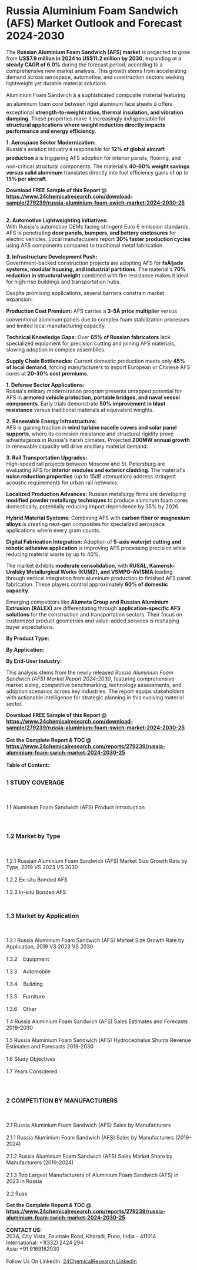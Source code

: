 <h1>Russia Aluminium Foam Sandwich (AFS) Market Outlook and Forecast 2024-2030</h1><p>The <strong>Russian Aluminium Foam Sandwich (AFS) market</strong> is projected to grow from <strong>US$7.9 million in 2024 to US$11.2 million by 2030</strong>, expanding at a <strong>steady CAGR of 6.0%</strong> during the forecast period, according to a comprehensive new market analysis. This growth stems from accelerating demand across aerospace, automotive, and construction sectors seeking lightweight yet durable material solutions.</p><p>Aluminium Foam Sandwich â a sophisticated composite material featuring an aluminum foam core between rigid aluminum face sheets â offers exceptional <strong>strength-to-weight ratios, thermal insulation, and vibration damping</strong>. These properties make it increasingly indispensable for <strong>structural applications where weight reduction directly impacts performance and energy efficiency</strong>.</p><p><strong>1. Aerospace Sector Modernization:</strong><br>
Russia's aviation industry â responsible for <strong>12% of global aircraft production</strong> â is triggering AFS adoption for interior panels, flooring, and non-critical structural components. The material's <strong>40-60% weight savings versus solid aluminum</strong> translates directly into fuel efficiency gains of up to <strong>15% per aircraft</strong>.</p><div><b>Download FREE Sample of this Report @ 
            <a href="https://www.24chemicalresearch.com/download-sample/279239/russia-aluminium-foam-swich-market-2024-2030-25">
            https://www.24chemicalresearch.com/download-sample/279239/russia-aluminium-foam-swich-market-2024-2030-25</a></b></div><br><p><strong>2. Automotive Lightweighting Initiatives:</strong><br>
With Russia's automotive OEMs facing stringent Euro 6 emission standards, AFS is penetrating <strong>door panels, bumpers, and battery enclosures</strong> for electric vehicles. Local manufacturers report <strong>30% faster production cycles</strong> using AFS components compared to traditional metal fabrication.</p><p><strong>3. Infrastructure Development Push:</strong><br>
Government-backed construction projects are adopting AFS for <strong>faÃ§ade systems, modular housing, and industrial partitions</strong>. The material's <strong>70% reduction in structural weight</strong> combined with fire resistance makes it ideal for high-rise buildings and transportation hubs.</p><p>Despite promising applications, several barriers constrain market expansion:</p><p><strong>Production Cost Premium:</strong> AFS carries a <strong>3-5Ã price multiplier</strong> versus conventional aluminum panels due to complex foam stabilization processes and limited local manufacturing capacity.</p><p><strong>Technical Knowledge Gaps:</strong> Over <strong>65% of Russian fabricators</strong> lack specialized equipment for precision cutting and joining AFS materials, slowing adoption in complex assemblies.</p><p><strong>Supply Chain Bottlenecks:</strong> Current domestic production meets only <strong>45% of local demand</strong>, forcing manufacturers to import European or Chinese AFS cores at <strong>20-30% cost premiums</strong>.</p><p><strong>1. Defense Sector Applications:</strong><br>
Russia's military modernization program presents untapped potential for AFS in <strong>armored vehicle protection, portable bridges, and naval vessel components</strong>. Early trials demonstrate <strong>50% improvement in blast resistance</strong> versus traditional materials at equivalent weights.</p><p><strong>2. Renewable Energy Infrastructure:</strong><br>
AFS is gaining traction in <strong>wind turbine nacelle covers and solar panel supports</strong>, where its corrosion resistance and structural rigidity prove advantageous in Russia's harsh climates. Projected <strong>200MW annual growth</strong> in renewable capacity will drive ancillary material demand.</p><p><strong>3. Rail Transportation Upgrades:</strong><br>
High-speed rail projects between Moscow and St. Petersburg are evaluating AFS for <strong>interior modules and exterior cladding</strong>. The material's <strong>noise reduction properties</strong> (up to 15dB attenuation) address stringent acoustic requirements for urban rail networks.</p><p><strong>Localized Production Advances:</strong> Russian metallurgy firms are developing <strong>modified powder metallurgy techniques</strong> to produce aluminum foam cores domestically, potentially reducing import dependence by 35% by 2026.</p><p><strong>Hybrid Material Systems:</strong> Combining AFS with <strong>carbon fiber or magnesium alloys</strong> is creating next-gen composites for specialized aerospace applications where every gram counts.</p><p><strong>Digital Fabrication Integration:</strong> Adoption of <strong>5-axis waterjet cutting and robotic adhesive application</strong> is improving AFS processing precision while reducing material waste by up to 40%.</p><p>The market exhibits <strong>moderate consolidation</strong>, with <strong>RUSAL, Kamensk-Uralsky Metallurgical Works (KUMZ), and VSMPO-AVISMA</strong> leading through vertical integration from aluminum production to finished AFS panel fabrication. These players control approximately <strong>60% of domestic capacity</strong>.</p><p>Emerging competitors like <strong>Alumeta Group and Russian Aluminium Extrusion (RALEX)</strong> are differentiating through <strong>application-specific AFS solutions</strong> for the construction and transportation sectors. Their focus on customized product geometries and value-added services is reshaping buyer expectations.</p><p><strong>By Product Type:</strong></p><p><strong>By Application:</strong></p><p><strong>By End-User Industry:</strong></p><p>This analysis stems from the newly released <em>Russia Aluminium Foam Sandwich (AFS) Market Report 2024-2030</em>, featuring comprehensive market sizing, competitive benchmarking, technology assessments, and adoption scenarios across key industries. The report equips stakeholders with actionable intelligence for strategic planning in this evolving material sector.</p><div><b>Download FREE Sample of this Report @ 
            <a href="https://www.24chemicalresearch.com/download-sample/279239/russia-aluminium-foam-swich-market-2024-2030-25">
            https://www.24chemicalresearch.com/download-sample/279239/russia-aluminium-foam-swich-market-2024-2030-25</a></b></div><br><div><b>Get the Complete Report & TOC @ 
            <a href="https://www.24chemicalresearch.com/reports/279239/russia-aluminium-foam-swich-market-2024-2030-25">
            https://www.24chemicalresearch.com/reports/279239/russia-aluminium-foam-swich-market-2024-2030-25</a></b></div><br>
            <b>Table of Content:</b><p><h2><span style="font-size:16px"><strong>1 STUDY COVERAGE</strong></span></h2><br />
<p>1.1 Aluminium Foam Sandwich (AFS) Product Introduction</p><br />
<h2><span style="font-size:16px"><strong>1.2 Market by Type</strong></span></h2><br />
<p>1.2.1 Russian Aluminium Foam Sandwich (AFS) Market Size Growth Rate by Type, 2019 VS 2023 VS 2030<br /><br />
1.2.2 Ex-situ Bonded AFS&nbsp;&nbsp; &nbsp;<br /><br />
1.2.3 In-situ Bonded AFS<br /><br />
<h2><span style="font-size:16px"><strong>1.3 Market by Application</strong></span></h2><br />
<p>1.3.1 Russia Aluminium Foam Sandwich (AFS) Market Size Growth Rate by Application, 2019 VS 2023 VS 2030<br /><br />
1.3.2&nbsp;&nbsp; &nbsp;Equipment<br /><br />
1.3.3&nbsp;&nbsp; &nbsp;Automobile<br /><br />
1.3.4&nbsp;&nbsp; &nbsp;Building<br /><br />
1.3.5&nbsp;&nbsp; &nbsp;Furniture<br /><br />
1.3.6&nbsp;&nbsp; &nbsp;Other<br /><br />
1.4 Russia Aluminium Foam Sandwich (AFS) Sales Estimates and Forecasts 2019-2030<br /><br />
1.5 Russia Aluminium Foam Sandwich (AFS) Hydrocephalus Shunts Revenue Estimates and Forecasts 2019-2030<br /><br />
1.6 Study Objectives<br /><br />
1.7 Years Considered</p><br />
<h2><span style="font-size:16px"><strong>2 COMPETITION BY MANUFACTURERS</strong></span></h2><br />
<p>2.1 Russia Aluminium Foam Sandwich (AFS) Sales by Manufacturers<br /><br />
2.1.1 Russia Aluminium Foam Sandwich (AFS) Sales by Manufacturers (2019-2024)<br /><br />
2.1.2 Russia Aluminium Foam Sandwich (AFS) Sales Market Share by Manufacturers (2019-2024)<br /><br />
2.1.3 Top Largest Manufacturers of Aluminium Foam Sandwich (AFS) in 2023 in Russia<br /><br />
2.2 Russ</p><div><b>Get the Complete Report & TOC @ 
            <a href="https://www.24chemicalresearch.com/reports/279239/russia-aluminium-foam-swich-market-2024-2030-25">
            https://www.24chemicalresearch.com/reports/279239/russia-aluminium-foam-swich-market-2024-2030-25</a></b></div><br><b>CONTACT US:</b><br>
            203A, City Vista, Fountain Road, Kharadi, Pune, India - 411014<br>
            International: +1(332) 2424 294<br>
            Asia: +91 9169162030 <br><br>
            Follow Us On LinkedIn: <a href="https://www.linkedin.com/company/24chemicalresearch/">24ChemicalResearch LinkedIn</a>